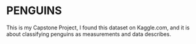 # PENGUINS
This is my Capstone Project, I found this dataset on Kaggle.com, and it is about classifying penguins as measurements and data describes.
